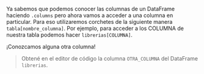 Ya sabemos que podemos conocer las columnas de un DataFrame haciendo `.columns` pero ahora vamos a acceder a una columna en particular. Para eso utilizaremos corchetes de la siguiente manera `tabla[nombre_columna]`. Por ejemplo, para acceder a los COLUMNA de nuestra tabla podemos hacer `librerias[COLUMNA]`. 

¡Conozcamos alguna otra columna!

> Obtené en el editor de código la columna `OTRA_COLUMNA` del DataFrame `librerias`.
